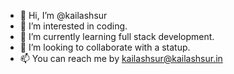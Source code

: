 - 👋 Hi, I’m @kailashsur
- 👀 I’m interested in coding.
- 🌱 I’m currently learning full stack development.
- 💞️ I’m looking to collaborate with a statup.
- 📫 You can reach me by kailashsur@kailashsur.in

<!---
kailashsur/kailashsur is a ✨ special ✨ repository because its `README.md` (this file) appears on your GitHub profile.
You can click the Preview link to take a look at your changes.
--->
